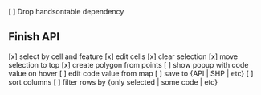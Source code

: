 [ ] Drop handsontable dependency

## Finish API

[x] select by cell and feature
[x] edit cells
[x] clear selection
[x] move selection to top
[x] create polygon from points
[ ] show popup with code value on hover
[ ] edit code value from map
[ ] save to {API | SHP | etc}
[ ] sort columns
[ ] filter rows by {only selected | some code | etc}
